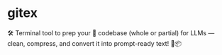 # gitex
🛠️ Terminal tool to prep your 🧠 codebase (whole or partial) for LLMs — clean, compress, and convert it into prompt-ready text! 🚀📦
